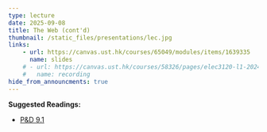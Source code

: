 ```yaml
---
type: lecture
date: 2025-09-08
title: The Web (cont'd)
thumbnail: /static_files/presentations/lec.jpg
links: 
    - url: https://canvas.ust.hk/courses/65049/modules/items/1639335
      name: slides
    # - url: https://canvas.ust.hk/courses/58326/pages/elec3120-l1-2024-09-10-15-00
    #   name: recording
hide_from_announcments: true
---
```

**Suggested Readings:**
- [P&D 9.1](https://book.systemsapproach.org/applications/traditional.html)
